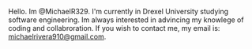 Hello. Im @MichaelR329. I'm currently in Drexel University studying software engineering. Im always 
interested in advincing my knowlege of coding and collabroration. If you wish to contact me, my email is: michaelrivera910@gmail.com.
